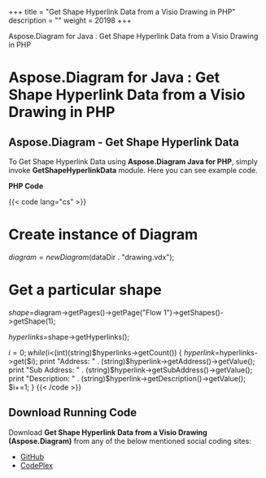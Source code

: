 +++
title = "Get Shape Hyperlink Data from a Visio Drawing in PHP" 
description = "" 
weight = 20198 
+++

Aspose.Diagram for Java : Get Shape Hyperlink Data from a Visio Drawing in PHP  

# Aspose.Diagram for Java : Get Shape Hyperlink Data from a Visio Drawing in PHP


## Aspose.Diagram - Get Shape Hyperlink Data

To Get Shape Hyperlink Data using **Aspose.Diagram Java for PHP**, simply invoke **GetShapeHyperlinkData** module. Here you can see example code.

**PHP Code**

{{< code lang="cs" >}}
# Create instance of Diagram
$diagram = new Diagram($dataDir . "drawing.vdx");

# Get a particular shape
$shape=$diagram->getPages()->getPage("Flow 1")->getShapes()->getShape(1);

$hyperlinks=$shape->getHyperlinks();

$i=0;
while ($i<(int)(string)$hyperlinks->getCount()) {
$hyperlink=$hyperlinks->get($i);
print "Address: " . (string)$hyperlink->getAddress()->getValue();
print "Sub Address: " . (string)$hyperlink->getSubAddress()->getValue();
print "Description: " . (string)$hyperlink->getDescription()->getValue();
$i+=1;
}
{{< /code >}}

## Download Running Code

Download **Get Shape Hyperlink Data from a Visio Drawing (Aspose.Diagram)** from any of the below mentioned social coding sites:

*   [GitHub](https://github.com/asposediagram/Aspose.Diagram-for-Java/blob/master/Plugins/Aspose_Diagram_Java_for_PHP/src/aspose/diagram/WorkingwithHyperlinks/GetShapeHyperlinkData.php)
*   [CodePlex](https://asposediagramjavaphp.codeplex.com/SourceControl/latest#src/aspose/diagram/WorkingwithHyperlinks/GetShapeHyperlinkData.php)


